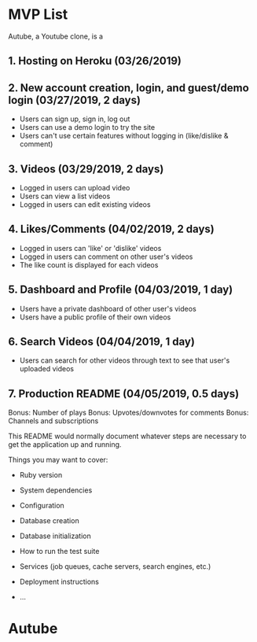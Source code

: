 # MVP List
Autube, a Youtube clone, is a 
## 1. Hosting on Heroku (03/26/2019)

## 2. New account creation, login, and guest/demo login (03/27/2019, 2 days)

* Users can sign up, sign in, log out
* Users can use a demo login to try the site
* Users can't use certain features without logging in (like/dislike  & comment)

## 3. Videos (03/29/2019, 2 days)

* Logged in users can upload video
* Users can view a list videos
* Logged in users can edit existing videos

## 4. Likes/Comments (04/02/2019, 2 days)

* Logged in users can 'like' or 'dislike' videos
* Logged in users can comment on other user's videos
* The like count is displayed for each videos

## 5. Dashboard and Profile (04/03/2019, 1 day)

* Users have a private dashboard of other user's videos
* Users have a public profile of their own videos

## 6. Search Videos (04/04/2019, 1 day)

* Users can search for other videos through text to see that user's uploaded videos

## 7. Production README (04/05/2019, 0.5 days)


Bonus: Number of plays
Bonus: Upvotes/downvotes for comments
Bonus: Channels and subscriptions

This README would normally document whatever steps are necessary to get the
application up and running.

Things you may want to cover:

* Ruby version

* System dependencies

* Configuration

* Database creation

* Database initialization

* How to run the test suite

* Services (job queues, cache servers, search engines, etc.)

* Deployment instructions

* ...
# Autube
